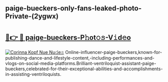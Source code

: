 ## paige-bueckers-only-fans​-leaked-photo​-Private-(2ygwx)


# <h2><a href="https://mediaupload.pro?title=paige-bueckers&ref=git">🔗👉 🔴 paige-bueckers-P𝚑ot𝚘𝚜-V𝚒d𝚎o</a></h2>

[![Corinna Kopf Nue Nu𝚍e𝚜](https://i.imgur.com/0qMVB7G.gif)](https://mediaupload.pro?title=paige-bueckers&ref=git)
Online-influencer-paige-bueckers,known-for-publishing-dance-and-lifestyle-content,-including-performances-and-vlogs-on-social-media-platforms.Brilliant-ventriloquist-assistant-paige-bueckers,celebrated-for-their-exceptional-abilities-and-accomplishments-in-assisting-ventriloquists.  